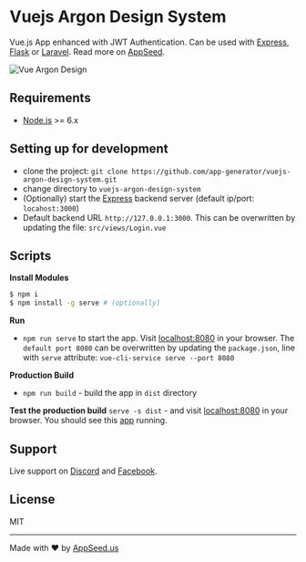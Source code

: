 # Vuejs Argon Design System 

Vue.js App enhanced with JWT Authentication. Can be used with [Express](https://github.com/app-generator/express-starter), [Flask](https://github.com/app-generator/flask-starter) or [Laravel](https://github.com/app-generator/laravel-starter). Read more on [AppSeed](https://appseed.us/apps/argon-design-system). 

![Vue Argon Design](https://github.com/app-generator/vuejs-argon-design-system/blob/master/screenshots/vue-argon-design-system.png)

## Requirements
- [Node.js](https://nodejs.org/) >= 6.x

## Setting up for development
* clone the project: `git clone https://github.com/app-generator/vuejs-argon-design-system.git`
* change directory to `vuejs-argon-design-system`
* (Optionally) start the [Express](https://github.com/app-generator/express-starter/blob/master/README.md) backend server (default ip/port: `locahost:3000`)
* Default backend URL `http://127.0.0.1:3000`. This can be overwritten by updating the file: `src/views/Login.vue`

## Scripts
**Install Modules**
```bash
$ npm i
$ npm install -g serve # (optionally) 
```

**Run**
* `npm run serve` to start the app. Visit [localhost:8080](http://localhost:8080) in your browser. The `default port 8080` can be overwritten by updating the `package.json`, line with `serve` attribute: `vue-cli-service serve --port 8080`

**Production Build**
* `npm run build` - build the app in `dist` directory

**Test the production build**
`serve -s dist` - and visit [localhost:8080](http://localhost:8080) in your browser. You should see this [app](https://vuejs.appseed.us) running.  

## Support
Live support on [Discord](https://discord.gg/fZC6hup) and [Facebook](https://www.facebook.com/groups/fullstack.apps.generator). 

## License
MIT 

---
Made with ♥ by [AppSeed.us]("https://appseed.us")
